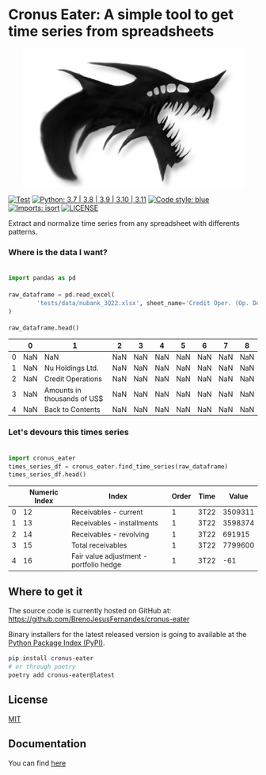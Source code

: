 # Cronus Eater: A simple tool to get time series from spreadsheets

<div align="center">
  <img width="450" height="278" src="https://github.com/BrenoJesusFernandes/cronus-eater/blob/5e3a88709eeb845fa24b1dff5b9d3039a88c3d9c/docs/img/cronus-eater-logo.png"><br>
</div>

[![Test](https://github.com/BrenoJesusFernandes/cronus-eater/actions/workflows/test.yaml/badge.svg)](https://github.com/BrenoJesusFernandes/cronus-eater/actions/workflows/test.yaml) [![Python: 3.7 | 3.8 | 3.9 | 3.10 | 3.11](https://img.shields.io/badge/Python-3.7%20%7C%203.8%20%7C%203.9%20%7C%203.10%20%7C%203.11-blue.svg)](https://pypi.org/project/cronus-eater/)  [![Code style: blue](https://img.shields.io/badge/code%20style-blue-blue.svg)](https://github.com/grantjenks/blue) [![Imports: isort](https://img.shields.io/badge/%20imports-isort-%231674b1?style=flat&labelColor=ef8336)](https://pycqa.github.io/isort/) [![LICENSE](https://img.shields.io/badge/license-MIT-green.svg)](https://github.com/BrenoJesusFernandes/cronus-eater/blob/main/LICENSE)

Extract and normalize time series from any spreadsheet with differents patterns.


### Where is the data I want?

```python

import pandas as pd

raw_dataframe = pd.read_excel(
        'tests/data/nubank_3Q22.xlsx', sheet_name='Credit Oper. (Op. De Crédito)', header=None 
)

raw_dataframe.head()

```

|   | 0	| 1 |	2 |	3 |	4 |	5 |	6 |	7 |	8 |
|---|---|---|---|---|---|---|---|---|---|
 | 0 | 	NaN | 	NaN | 	NaN | 	NaN | 	NaN | 	NaN | 	NaN | 	NaN | 	NaN | 	NaN | 	
 | 1 | 	NaN | 	Nu Holdings Ltd. | 	NaN | 	NaN | 	NaN | 	NaN | 	NaN | 	NaN | 	NaN | 	NaN | 	
 | 2 | 	NaN | 	Credit Operations | 	NaN | 	NaN | 	NaN | 	NaN | 	NaN | 	NaN | 	NaN | 	NaN | 	
 | 3 | 	NaN | 	Amounts in thousands of US$ | 	NaN | 	NaN | 	NaN | 	NaN | 	NaN | 	NaN | 	NaN | 	NaN | 	
 | 4 | 	NaN | 	Back to Contents | 	NaN | 	NaN | 	NaN | 	NaN | 	NaN | 	NaN | 	NaN | 	NaN | 	

### Let's devours this times series  

```python

import cronus_eater
times_series_df = cronus_eater.find_time_series(raw_dataframe)
times_series_df.head()

```


|	   |Numeric Index |	Index |	Order |	Time |	Value |
|----|--------------|-------|-------|------|---------|
| 0	 | 12 |	Receivables - current |	1 |	3T22 |	3509311 |
| 1	 | 13 |	Receivables - installments |	1 |	3T22 |	3598374 |
| 2	 | 14 |	Receivables - revolving |	1 |	3T22 |	691915 |
| 3	 | 15 |	Total receivables |	1 |	3T22 |	7799600 |
| 4	 | 16 |	Fair value adjustment - portfolio hedge |	1 |	3T22 |	-61 |

## Where to get it

The source code is currently hosted on GitHub at: <https://github.com/BrenoJesusFernandes/cronus-eater>

Binary installers for the latest released version is going to available at the [Python Package Index (PyPI)](https://pypi.org/project/cronus-eater).


```sh
pip install cronus-eater
# or through poetry
poetry add cronus-eater@latest
```

## License

[MIT](LICENSE)

## Documentation

You can find [here](docs/)


 